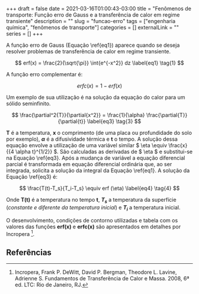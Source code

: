 +++ 
draft = false
date = 2021-03-16T01:00:43-03:00
title = "Fenômenos de transporte: Função erro de Gauss e a transferência de calor em regime transiente"
description = ""
slug = "funcao-erro" 
tags = ["engenharia química", "fenômenos de transporte"]
categories = []
externalLink = ""
series = []
+++

A função erro de Gauss (Equação \ref{eq1}) aparece quando se deseja resolver problemas de transferência de calor em regime transiente.

$$
erf(x) = \frac{2}{\sqrt{\pi}} \int{e^{-x^2}} dz
\label{eq1} \tag{1}
$$

A função erro complementar é:

$$
erfc(x) = 1 - erf(x)
\label{eq2} \tag{2}
$$

Um exemplo de sua utilização é na solução da equação do calor para um sólido seminfinito.

$$
\frac{\partial^2{T}}{\partial{x^2}} = \frac{1}{\alpha} \frac{\partial{T}}{\partial{t}} 
\label{eq3} \tag{3}
$$

**T** é a temperatura, **x** o comprimento (de uma placa ou profundidade do solo por exemplo), **$\alpha$** é a difusividade térmica e **t** o tempo. A solução dessa equação envolve a utilização de uma variável similar $ \eta \equiv \frac{x}{{4 \alpha t}^{1/2}} $. São calculadas as derivadas de $ \eta $ e substitui-se na Equação \ref{eq3}. Após a mudança de variável a equação diferencial parcial é transformada em equação diferencial ordinária que, ao ser integrada, solicita a solução da integral da Equação \ref{eq1}. A solução da Equação \ref{eq3} é: 

$$
\frac{T(t)-T_s}{T_i-T_s} \equiv erf (\eta)
\label{eq4} \tag{4}
$$

Onde **T(t)** é a temperatura no tempo **t**, **$T_s$** a temperatura da superfície (*constante e diferente da temperatura inicial*) e **$T_i$** a temperatura inicial.

O desenvolvimento, condições de contorno utilizadas e tabela com os valores das funções **erf(x)** e **erfc(x)** são apresentados em detalhes por Incropera [^fn1].

## Referências

[^fn1]: Incropera, Frank P. DeWitt, David P. Bergman, Theodore L. Lavine, Adrienne S. Fundamentos de Transferência de Calor e Massa. 2008, 6ª ed. LTC: Rio de Janeiro, RJ. 










